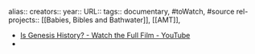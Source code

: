 alias::
creators::
year::
URL::
tags:: documentary, #toWatch, #source 
rel-projects:: [[Babies, Bibles and Bathwater]], [[AMT]],  


- [Is Genesis History? - Watch the Full Film - YouTube](https://www.youtube.com/watch?v=UM82qxxskZE&t=0s)
-